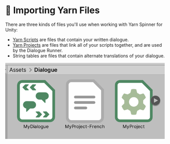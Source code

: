 # 📄 Importing Yarn Files

There are three kinds of files you'll use when working with Yarn Spinner for Unity:

* [Yarn Scripts](yarn-scripts.md) are files that contain your written dialogue.
* [Yarn Projects](yarn-projects.md) are files that link all of your scripts together, and are used by the Dialogue Runner.
* String tables are files that contain alternate translations of your dialogue.

![A Yarn Script, a string table, and a Yarn Project in Unity.](../../.gitbook/assets/yarn-spinner-unity-asset-types.png)



